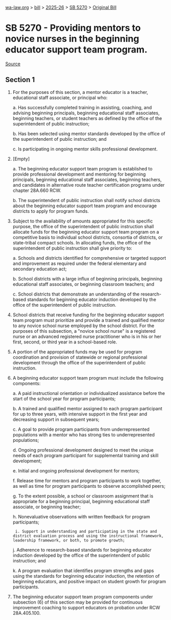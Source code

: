 [wa-law.org](/) > [bill](/bill/) > [2025-26](/bill/2025-26/) > [SB 5270](/bill/2025-26/sb/5270/) > [Original Bill](/bill/2025-26/sb/5270/1/)

# SB 5270 - Providing mentors to novice nurses in the beginning educator support team program.

[Source](http://lawfilesext.leg.wa.gov/biennium/2025-26/Pdf/Bills/Senate%20Bills/5270.pdf)

## Section 1
1. For the purposes of this section, a mentor educator is a teacher, educational staff associate, or principal who:

    a. Has successfully completed training in assisting, coaching, and advising beginning principals, beginning educational staff associates, beginning teachers, or student teachers as defined by the office of the superintendent of public instruction;

    b. Has been selected using mentor standards developed by the office of the superintendent of public instruction; and

    c. Is participating in ongoing mentor skills professional development.

2. [Empty]

    a. The beginning educator support team program is established to provide professional development and mentoring for beginning principals, beginning educational staff associates, beginning teachers, and candidates in alternative route teacher certification programs under chapter 28A.660 RCW.

    b. The superintendent of public instruction shall notify school districts about the beginning educator support team program and encourage districts to apply for program funds.

3. Subject to the availability of amounts appropriated for this specific purpose, the office of the superintendent of public instruction shall allocate funds for the beginning educator support team program on a competitive basis to individual school districts, consortia of districts, or state-tribal compact schools. In allocating funds, the office of the superintendent of public instruction shall give priority to:

    a. Schools and districts identified for comprehensive or targeted support and improvement as required under the federal elementary and secondary education act;

    b. School districts with a large influx of beginning principals, beginning educational staff associates, or beginning classroom teachers; and

    c. School districts that demonstrate an understanding of the research-based standards for beginning educator induction developed by the office of the superintendent of public instruction.

4. School districts that receive funding for the beginning educator support team program must prioritize and provide a trained and qualified mentor to any novice school nurse employed by the school district. For the purposes of this subsection, a "novice school nurse" is a registered nurse or an advanced registered nurse practitioner who is in his or her first, second, or third year in a school-based role.

5. A portion of the appropriated funds may be used for program coordination and provision of statewide or regional professional development through the office of the superintendent of public instruction.

6. A beginning educator support team program must include the following components:

    a. A paid instructional orientation or individualized assistance before the start of the school year for program participants;

    b. A trained and qualified mentor assigned to each program participant for up to three years, with intensive support in the first year and decreasing support in subsequent years;

    c. A goal to provide program participants from underrepresented populations with a mentor who has strong ties to underrepresented populations;

    d. Ongoing professional development designed to meet the unique needs of each program participant for supplemental training and skill development;

    e. Initial and ongoing professional development for mentors;

    f. Release time for mentors and program participants to work together, as well as time for program participants to observe accomplished peers;

    g. To the extent possible, a school or classroom assignment that is appropriate for a beginning principal, beginning educational staff associate, or beginning teacher;

    h. Nonevaluative observations with written feedback for program participants;

        i. Support in understanding and participating in the state and district evaluation process and using the instructional framework, leadership framework, or both, to promote growth;

    j. Adherence to research-based standards for beginning educator induction developed by the office of the superintendent of public instruction; and

    k. A program evaluation that identifies program strengths and gaps using the standards for beginning educator induction, the retention of beginning educators, and positive impact on student growth for program participants.

7. The beginning educator support team program components under subsection (6) of this section may be provided for continuous improvement coaching to support educators on probation under RCW 28A.405.100.
